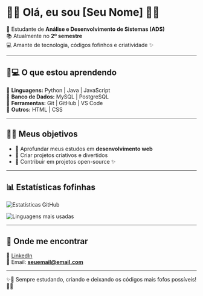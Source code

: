 # 🍓🌸 Olá, eu sou [Seu Nome] 🌸🍓  

🧃 Estudante de **Análise e Desenvolvimento de Sistemas (ADS)**  
📚 Atualmente no **2º semestre**  
💻 Amante de tecnologia, códigos fofinhos e criatividade ✨  

---

## 🧸💻 O que estou aprendendo
🍏 **Linguagens:** Python | Java | JavaScript  
🍓 **Banco de Dados:** MySQL | PostgreSQL  
🍰 **Ferramentas:** Git | GitHub | VS Code  
🍒 **Outros:** HTML | CSS  

---

## 🎀🌟 Meus objetivos
- 🍬 Aprofundar meus estudos em **desenvolvimento web**  
- 🍡 Criar projetos criativos e divertidos  
- 🧸 Contribuir em projetos open-source ✨  

---

## 📊 Estatísticas fofinhas
![Estatísticas GitHub](https://github-readme-stats.vercel.app/api?username=SeuUsuario&show_icons=true&theme=radical&icon_color=ff79c6&title_color=ff6ec7&bg_color=fff5f7)

![Linguagens mais usadas](https://github-readme-stats.vercel.app/api/top-langs/?username=SeuUsuario&layout=compact&theme=radical&title_color=ff6ec7&bg_color=fff5f7)

---

## 🍭 Onde me encontrar
🌸 [LinkedIn](https://linkedin.com/in/seu-perfil)  
🍎 Email: **seuemail@email.com**  

---

✨🐻 Sempre estudando, criando e deixando os códigos mais fofos possíveis! 🧸🍓  
